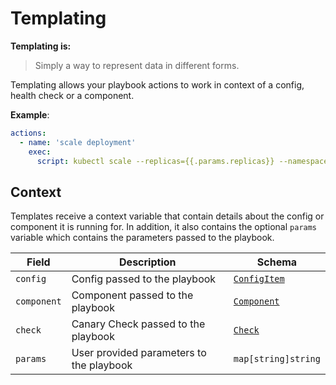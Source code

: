 # Templating

**Templating is:**

> Simply a way to represent data in different forms.

Templating allows your playbook actions to work in context of a config, health check or a component.

**Example**:

```YAML
actions:
  - name: 'scale deployment'
    exec:
      script: kubectl scale --replicas={{.params.replicas}} --namespace={{.config.tags.namespace}} deployment {{.config.name}}
```

## Context

Templates receive a context variable that contain details about the config or component it is running for. In addition, it also contains the optional `params` variable which contains the parameters passed to the playbook.

| Field       | Description                              | Schema                                                                                           |
| ----------- | ---------------------------------------- | ------------------------------------------------------------------------------------------------ |
| `config`    | Config passed to the playbook            | [`ConfigItem`](../references/config_item.md)    |
| `component` | Component passed to the playbook         | [`Component`](../references/component.md) |
| `check`     | Canary Check passed to the playbook      | [`Check`](../references/check.md)         |
| `params`    | User provided parameters to the playbook | `map[string]string`                                                                              |
